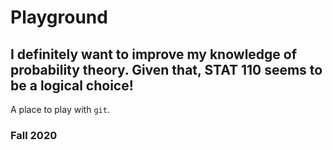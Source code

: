 # Playground
## I definitely want to improve my knowledge of probability theory. Given that, STAT 110 seems to be a logical choice!


A place to play with `git`.

### Fall 2020
